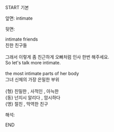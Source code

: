 START
기본

앞면:
intimate


뒷면:
<div>intimate friends </div><div>친한 친구들</div><div><br></div><div><div><div>그래서 이렇게 좀 친근하게 오빠처럼 인사 한번 해주세요.</div></div><div><div>So let's talk more intimate.</div></div></div><div><br></div><div><div>the most intimate parts of her body </div><div><div>그녀 신체의 가장 은밀한 부위</div></div></div><div><br></div><div>{형} 친밀한 , 사적인 , 아늑한 </div><div>{동} 넌지시 알리다 , 암시하다 </div><div>{명} 절친 , 막역한 친구 <br></div>


해석:

END